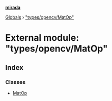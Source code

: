 **[mirada](../README.md)**

[Globals](../README.md) › ["types/opencv/MatOp"](_types_opencv_matop_.md)

# External module: "types/opencv/MatOp"

## Index

### Classes

* [MatOp](../classes/_types_opencv_matop_.matop.md)